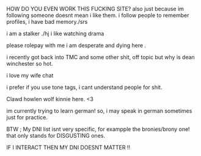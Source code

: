 HOW DO YOU EVEN WORK THIS FUCKING SITE? also just because im following someone doesnt mean i like them. i follow people to remember profiles, i have bad memory./srs

 i am a stalker ./hj i like watching drama


please rolepay with me i am desperate and dying here . 


i recently got back into TMC and some other shit, off topic but why is dean winchester so hot.


i love my wife chat


i prefer if you use tone tags, i cant understand people for shit.

Clawd howlen wolf kinnie here. <3


im currently trying to learn german! so, i may speak in german sometimes just for practice. 

BTW ; My DNI list isnt very specific, for exampple the bronies/brony one! that only stands for DISGUSTING ones.

IF I INTERACT THEN MY DNI DOESNT MATTER !!
